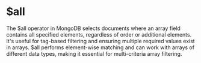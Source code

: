 # $all

The $all operator in MongoDB selects documents where an array field contains all specified elements, regardless of order or additional elements. It's useful for tag-based filtering and ensuring multiple required values exist in arrays. $all performs element-wise matching and can work with arrays of different data types, making it essential for multi-criteria array filtering.